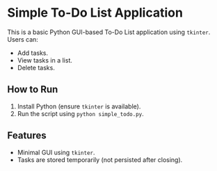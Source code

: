 # Simple To-Do List Application

This is a basic Python GUI-based To-Do List application using `tkinter`. Users can:
- Add tasks.
- View tasks in a list.
- Delete tasks.

## How to Run
1. Install Python (ensure `tkinter` is available).
2. Run the script using `python simple_todo.py`.

## Features
- Minimal GUI using `tkinter`.
- Tasks are stored temporarily (not persisted after closing).
